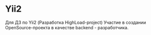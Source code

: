 # Yii2
Для ДЗ по Yii2 (Разработка HighLoad-project)
Участие в создании OpenSource-проекта в качестве backend - разработчика.
